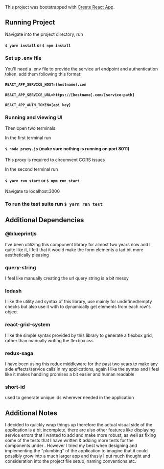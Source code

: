 This project was bootstrapped with [Create React App](https://github.com/facebook/create-react-app).

## Running Project

Navigate into the project directory, run 

#### `$ yarn install` or `$ npm install` 

### Set up .env file

You'll need a .env file to provide the service url endpoint and authentication token, add them following this format:

#### `REACT_APP_SERVICE_HOST=[hostname].com`
#### `REACT_APP_SERVICE_URL=https://[hostname].com/[service-path]`
#### `REACT_APP_AUTH_TOKEN=[api key]`

### Running and viewing UI 

Then open two terminals

In the first terminal run 
#### `$ node proxy.js` (make sure nothing is running on port 8011)
This proxy is required to circumvent CORS issues

In the second terminal run 
#### `$ yarn run start` or `$ npm run start`
Navigate to localhost:3000

### To run the test suite run `$ yarn run test`

## Additional Dependencies

### @blueprintjs
I've been utilizing this component library for almost two years now and I quite like it, I felt that it would make the form elements a tad bit more aesthetically pleasing
### query-string
I feel like manually creating the url query string is a bit messy 
### lodash 
I like the utility and syntax of this library, use mainly for undefined/empty checks but also use it with <SimpleDataTable/> to dynamically get elements from each row's object
### react-grid-system
I like the simple syntax provided by this library to generate a flexbox grid, rather than manually writing the flexbox css
### redux-saga 
I have been using this redux middleware for the past two years to make any side effects/service calls in my applications, again I like the syntax and I feel like it makes handling promises a bit easier and human readable 
### short-id 
used to generate unique ids wherever needed in the application

## Additional Notes
I decided to quickly wrap things up therefore the actual visual side of the application is a bit incomplete, there are also other features like displaying service errors that I wanted to add and make more robust, as well as fixing some of the tests that I have written & adding more tests for the components under <RateQuoteApp />. However I tried my best when designing and implementing the "plumbing" of the application to imagine that it could possibly grow into a much larger app and thusly I put much thought and consideration into the project file setup, naming conventions etc. 


